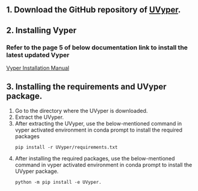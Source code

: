 ## 1. Download the GitHub repository of <a href="https://github.com/BLEND360/UVyper">UVyper</a>.

## 2. Installing Vyper 

### Refer to the page 5 of below documentation link to install the latest updated Vyper

<a href="https://github.com/BLEND360/UVyper/blob/idc_dev1/DS%20AS9%20Vyper%20Installation%20Manual.pdf">Vyper
Installation Manual</a>

## 3. Installing the requirements and UVyper package.
1. Go to the directory where the UVyper is downloaded.
2. Extract the UVyper.
3. After extracting the UVyper, use the below-mentioned command in vyper activated environment in conda prompt to install the required packages
    ``` 
    pip install -r UVyper/requirements.txt
    ```
4. After installing the required packages, use the below-mentioned command in vyper activated environment in conda prompt to install the UVyper package.
    ```
    python -m pip install -e UVyper.
    ```